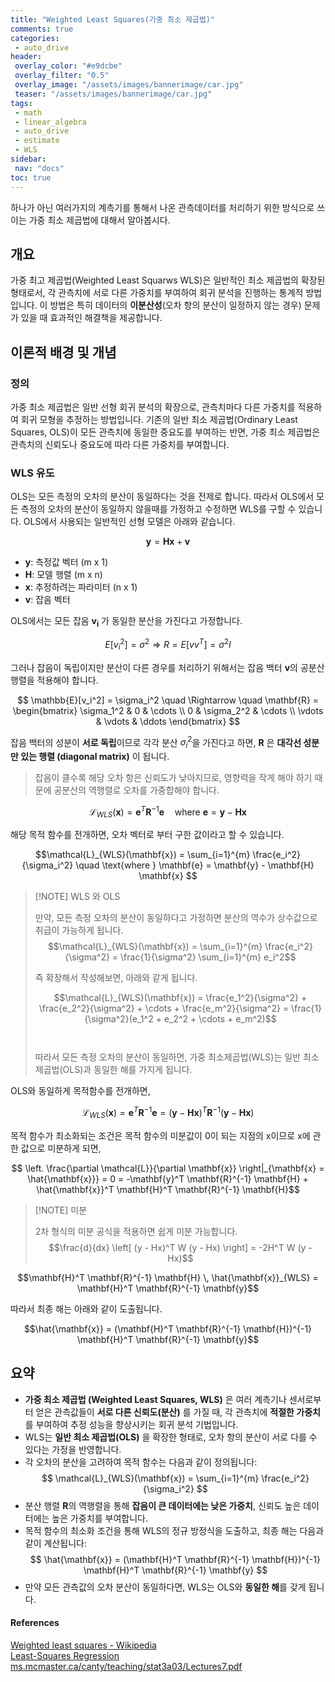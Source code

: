 ```yaml
---
title: "Weighted Least Squares(가중 최소 제곱법)"
comments: true
categories:
 - auto_drive
header:
 overlay_color: "#e9dcbe"
 overlay_filter: "0.5"
 overlay_image: "/assets/images/bannerimage/car.jpg"
 teaser: "/assets/images/bannerimage/car.jpg"
tags:
 - math
 - linear_algebra
 - auto_drive
 - estimate
 - WLS
sidebar:
 nav: "docs"
toc: true
---
```


하나가 아닌 여러가지의 계측기를 통해서 나온 관측데이터를 처리하기 위한 방식으로 쓰이는 가중 최소 제곱법에 대해서 알아봅시다.

## 개요

가중 최고 제곱법(Weighted Least Squarws WLS)은 일반적인 최소 제곱법의 확장된 형태로서, 각 관측치에 서로 다른 가중치를 부여하여 회귀 분석을 진행하는 통계적 방법입니다. 이 방법은 특히 데이터의 **이분산성**(오차 항의 분산이 일정하지 않는 경우) 문제가 있을 때 효과적인 해결책을 제공합니다.

## 이론적 배경 및 개념

### 정의

가중 최소 제곱법은 일반 선형 회귀 분석의 확장으로, 관측치마다 다른 가중치를 적용하여 회귀 모형을 추정하는 방법입니다. 기존의 일반 최소 제곱법(Ordinary Least Squares, OLS)이 모든 관측치에 동일한 중요도를 부여하는 반면, 가중 최소 제곱법은 관측치의 신뢰도나 중요도에 따라 다른 가중치를 부여합니다.

### WLS 유도

OLS는 모든 측정의 오차의 분산이 동일하다는 것을 전제로 합니다. 따라서 OLS에서 모든 측정의 오차의 분산이 동일하지 않을때를 가정하고 수정하면 WLS를 구할 수 있습니다.
OLS에서 사용되는 일반적인 선형 모델은 아래와 같습니다.

$$\mathbf{y} = \mathbf{H} \mathbf{x} + \mathbf{v}$$

- $\mathbf{y}$: 측정값 벡터 (m x 1)
- $\mathbf{H}$: 모델 행렬 (m x n)
- $\mathbf{x}$: 추정하려는 파라미터 (n x 1)
- $\mathbf{v}$: 잡음 벡터

OLS에서는 모든 잡음 $\mathbf{v_i}$ 가 동일한 분산을 가진다고 가정합니다. 

$$
E[v_i^2] = \sigma^2 \Rightarrow R = E[v v^T] = \sigma^2 I
$$

그러나 잡음이 독립이지만 분산이 다른 경우를 처리하기 위해서는 잡음 백터 $\mathbf{v}$의 공분산 행렬을 적용해야 합니다.

$$
\mathbb{E}[v_i^2] = \sigma_i^2 \quad \Rightarrow \quad 
\mathbf{R} = 
\begin{bmatrix}
\sigma_1^2 & 0 & \cdots \\
0 & \sigma_2^2 & \cdots \\
\vdots & \vdots & \ddots
\end{bmatrix}
$$

잡음 백터의 성분이 **서로 독립**이므로 각각 분산 $\sigma_i^2$​ 을 가진다고 하면, $\mathbf{R}$ 은 **대각선 성분만 있는 행렬 (diagonal matrix)** 이 됩니다.

> 잡음이 클수록 해당 오차 항은 신뢰도가 낮아지므로, 영향력을 작게 해야 하기 때문에 공분산의 역행렬로 오차를 가중합해야 합니다.

$$\mathcal{L}_{WLS}(\mathbf{x}) = \mathbf{e}^T \mathbf{R}^{-1} \mathbf{e}
\quad \text{where } \mathbf{e} = \mathbf{y} - \mathbf{H} \mathbf{x}$$

해당 목적 함수를 전개하면, 오차 벡터로 부터 구한 값이라고 할 수 있습니다.

$$\mathcal{L}_{WLS}(\mathbf{x}) = \sum_{i=1}^{m} \frac{e_i^2}{\sigma_i^2}
\quad \text{where } \mathbf{e} = \mathbf{y} - \mathbf{H} \mathbf{x}
$$

>[!NOTE] WLS 와 OLS
> 
> 만약, 모든 측정 오차의 분산이 동일하다고 가정하면 분산의 역수가 상수값으로 취급이 가능하게 됩니다. 
> $$\mathcal{L}_{WLS}(\mathbf{x}) = \sum_{i=1}^{m} \frac{e_i^2}{\sigma^2} = \frac{1}{\sigma^2} \sum_{i=1}^{m} e_i^2$$  
> 
> 즉 확장해서 작성해보면, 아래와 같게 됩니다.
> 
> $$\mathcal{L}_{WLS}(\mathbf{x}) = \frac{e_1^2}{\sigma^2} + \frac{e_2^2}{\sigma^2} + \cdots + \frac{e_m^2}{\sigma^2} = \frac{1}{\sigma^2}(e_1^2 + e_2^2 + \cdots + e_m^2)$$  
> ​  
> 따라서 모든 측정 오차의 분산이 동일하면, 가중 최소제곱법(WLS)는 일반 최소제곱법(OLS)과 동일한 해를 가지게 됩니다.

OLS와 동일하게 목적함수를 전개하면, 

$$\mathcal{L}_{WLS}(\mathbf{x}) = \mathbf{e}^T \mathbf{R}^{-1} \mathbf{e}
= (\mathbf{y} - \mathbf{H}\mathbf{x})^T \mathbf{R}^{-1} (\mathbf{y} - \mathbf{H}\mathbf{x})
$$

목적 함수가 최소화되는 조건은 목적 함수의 미분값이 0이 되는 지점의 x이므로 x에 관한 값으로 미분하게 되면,

$$
\left. \frac{\partial \mathcal{L}}{\partial \mathbf{x}} \right|_{\mathbf{x} = \hat{\mathbf{x}}} = 0 
= -\mathbf{y}^T \mathbf{R}^{-1} \mathbf{H} + \hat{\mathbf{x}}^T \mathbf{H}^T \mathbf{R}^{-1} \mathbf{H}$$

>[!NOTE] 미분
> 
> 2차 형식의 미분 공식을 적용하면 쉽게 미분 가능합니다.  
> $$\frac{d}{dx} \left[ (y - Hx)^T W (y - Hx) \right] = -2H^T W (y - Hx)$$  

$$\mathbf{H}^T \mathbf{R}^{-1} \mathbf{H} \, \hat{\mathbf{x}}_{WLS} = \mathbf{H}^T \mathbf{R}^{-1} \mathbf{y}$$

따라서 최종 해는 아래와 같이 도출됩니다.

$$\hat{\mathbf{x}} = (\mathbf{H}^T \mathbf{R}^{-1} \mathbf{H})^{-1} \mathbf{H}^T \mathbf{R}^{-1} \mathbf{y}$$

## 요약
- **가중 최소 제곱법 (Weighted Least Squares, WLS)** 은 여러 계측기나 센서로부터 얻은 관측값들이 **서로 다른 신뢰도(분산)** 를 가질 때, 각 관측치에 **적절한 가중치**를 부여하여 추정 성능을 향상시키는 회귀 분석 기법입니다.  
- WLS는 **일반 최소 제곱법(OLS)** 을 확장한 형태로, 오차 항의 분산이 서로 다를 수 있다는 가정을 반영합니다.  
- 각 오차의 분산을 고려하여 목적 함수는 다음과 같이 정의됩니다:  
  $$
  \mathcal{L}_{WLS}(\mathbf{x}) = \sum_{i=1}^{m} \frac{e_i^2}{\sigma_i^2}
  $$
- 분산 행렬 $\mathbf{R}$의 역행렬을 통해 **잡음이 큰 데이터에는 낮은 가중치**, 신뢰도 높은 데이터에는 높은 가중치를 부여합니다.  
- 목적 함수의 최소화 조건을 통해 WLS의 정규 방정식을 도출하고, 최종 해는 다음과 같이 계산됩니다:  
  $$
  \hat{\mathbf{x}} = (\mathbf{H}^T \mathbf{R}^{-1} \mathbf{H})^{-1} \mathbf{H}^T \mathbf{R}^{-1} \mathbf{y}
  $$
- 만약 모든 관측값의 오차 분산이 동일하다면, WLS는 OLS와 **동일한 해**를 갖게 됩니다.  

#### References

[Weighted least squares - Wikipedia](https://en.wikipedia.org/wiki/Weighted_least_squares)  
[Least-Squares Regression](https://phet.colorado.edu/sims/html/least-squares-regression/latest/least-squares-regression_en.html)  
[ms.mcmaster.ca/canty/teaching/stat3a03/Lectures7.pdf](https://ms.mcmaster.ca/canty/teaching/stat3a03/Lectures7.pdf)   